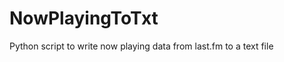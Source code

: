 NowPlayingToTxt
===============

Python script to write now playing data from last.fm to a text file
